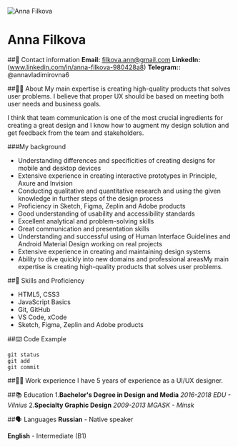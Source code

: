 ![Anna Filkova](https://media-exp1.licdn.com/dms/image/C4D03AQGbbZ8Z9L_3ew/profile-displayphoto-shrink_400_400/0/1572800512271?e=1664409600&v=beta&t=N2FhT7YEgOFen131Bn91f2qd3wnOvwLnilShs47Mhrc)
# **Anna Filkova**

##:iphone: Contact information
**Email:** filkova.ann@gmail.com 
**LinkedIn:** (www.linkedin.com/in/anna-filkova-980428a8)
**Telegram::** @annavladimirovna6

##:raising_hand_woman: About
My main expertise is creating high-quality products that solves user problems. I believe that proper UX should be based on meeting both user needs and business goals. 

I think that team communication is one of the most crucial ingredients for creating a great design and I know how to augment my design solution and get feedback from the team and stakeholders.

###My background
- Understanding differences and specificities of creating designs for mobile and desktop devices
- Extensive experience in creating interactive prototypes in Principle, Axure and Invision
- Conducting qualitative and quantitative research and using the given knowledge in further steps of the design process
- Proficiency in Sketch, Figma, Zeplin and Adobe products
- Good understanding of usability and accessibility standards
- Excellent analytical and problem-solving skills
- Great communication and presentation skills
- Understanding and successful using of Human Interface Guidelines and Android Material Design working on real projects
- Extensive experience in creating and maintaining design systems
- Ability to dive quickly into new domains and professional areasMy main expertise is creating high-quality products that solves user problems. 

##:dart: Skills and Proficiency
- HTML5, CSS3
- JavaScript Basics
- Git, GitHub
- VS Code, xCode
- Sketch, Figma, Zeplin and Adobe products

##:keyboard: Code Example
```
git status
git add
git commit
```

##:woman_technologist: Work experience
I have 5 years of experience as a UI/UX designer.

##:books: Education
1.**Bachelor's Degree in Design and Media**
*2016-2018*
_EDU - Vilnius_
2.**Specialty Graphic Design**
*2009-2013* 
_MGASK - Minsk_

##:speaking_head: Languages
**Russian** - Native speaker

**English** - Intermediate (B1)
